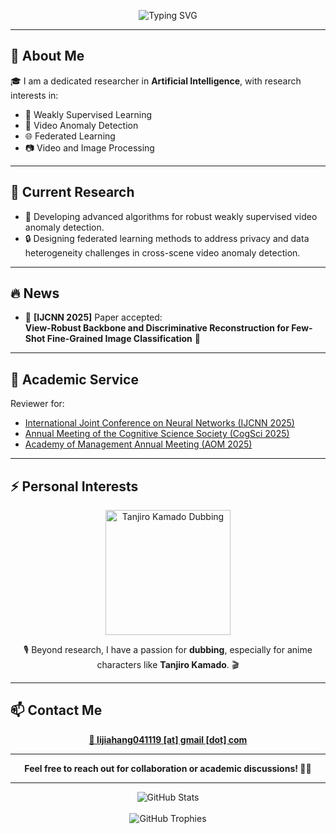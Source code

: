 <p align="center">
  <img src="https://readme-typing-svg.herokuapp.com?font=Fira+Code&size=28&duration=2500&pause=1000&color=00BFFF&center=true&vCenter=true&width=600&lines=Welcome+to+Jiahang+Li's+GitHub+%F0%9F%91%8B" alt="Typing SVG" />
</p>

---

## 🌟 About Me

🎓 I am a dedicated researcher in **Artificial Intelligence**, with research interests in:

- 🤖 Weakly Supervised Learning
- 🎥 Video Anomaly Detection
- 🌐 Federated Learning
- 📷 Video and Image Processing

---

## 🔭 Current Research

- 🚀 Developing advanced algorithms for robust weakly supervised video anomaly detection.
- 🔒 Designing federated learning methods to address privacy and data heterogeneity challenges in cross-scene video anomaly detection.

---

## 🔥 News

- 🎉 **[IJCNN 2025]** Paper accepted:  
  **View-Robust Backbone and Discriminative Reconstruction for Few-Shot Fine-Grained Image Classification** 🚀

---

## 🤝 Academic Service

Reviewer for:

- [International Joint Conference on Neural Networks (IJCNN 2025)](https://2025.ijcnn.org/)
- [Annual Meeting of the Cognitive Science Society (CogSci 2025)](https://cognitivesciencesociety.org/cogsci-2025/)
- [Academy of Management Annual Meeting (AOM 2025)](https://aom.org/events/annual-meeting)

---

## ⚡ Personal Interests

<p align="center">
  <img src="https://media.giphy.com/media/v1.Y2lkPTc5MGI3NjExYjZmcDZkYmkwZnF6ejVtNnpxdHZndjlrcGRzaHVqMGt0M3hjdTh2diZlcD12MV9naWZzX3NlYXJjaCZjdD1n/cnuXhLNK1GZkc/giphy.gif" width="200" alt="Tanjiro Kamado Dubbing" />
</p>

<p align="center">
  🎙️ Beyond research, I have a passion for <b>dubbing</b>, especially for anime characters like <b>Tanjiro Kamado</b>. 🎬
</p>

---

## 📫 Contact Me

<p align="center">
  <a href="mailto:lijiahang041119@gmail.com">
    <b>📩 lijiahang041119 [at] gmail [dot] com</b>
  </a>
</p>

---

<p align="center">
  <b>Feel free to reach out for collaboration or academic discussions! 🚀💬</b>
</p>

---

<div align="center">
  <img src="https://github-readme-stats.vercel.app/api?username=rekkles2&locale=en&line_height=33&show_icons=true&hide=prs&theme=dracula&rank_icon=github" alt="GitHub Stats" />
  <br/><br/>
  <img src="https://github-profile-trophy.vercel.app/?username=rekkles2&theme=gruvbox&row=1&column=5&no-frame=true&no-bg=true" alt="GitHub Trophies" />
</div>
